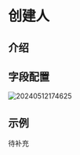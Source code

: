 # 创建人

<PluginInfo name="users"></PluginInfo>

## 介绍

## 字段配置

![20240512174625](https://static-docs.nocobase.com/20240512174625.png)

## 示例

待补充
